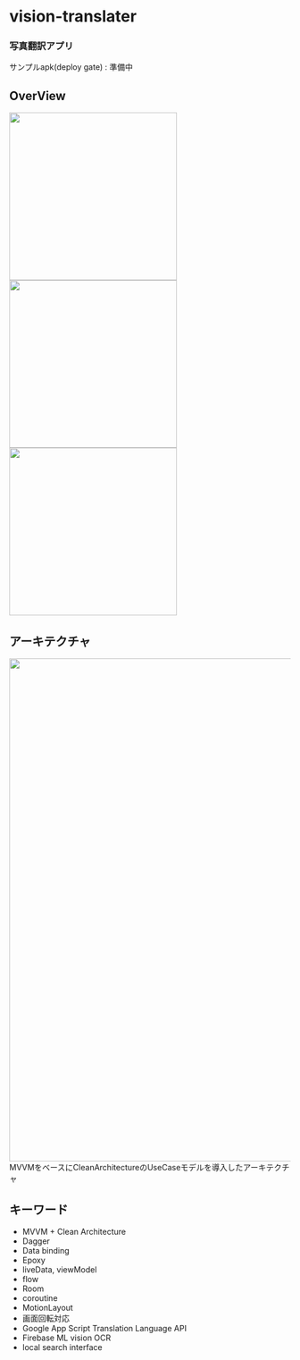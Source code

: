 # vision-translater
### 写真翻訳アプリ
サンプルapk(deploy gate) : 準備中

## OverView
<img width="300" src="https://user-images.githubusercontent.com/52367439/101560134-e966ad80-3a05-11eb-9798-533ffc166034.gif"/> <img width="300" src="https://user-images.githubusercontent.com/52367439/101560147-ee2b6180-3a05-11eb-88fd-0d48ae841931.gif"/>
<img width="300" src="https://user-images.githubusercontent.com/52367439/101560141-ebc90780-3a05-11eb-96b9-169eafbe3c32.gif"/>


## アーキテクチャ
<img width="900" src="https://user-images.githubusercontent.com/52367439/101512332-3888f000-39be-11eb-9396-e0442580f621.png"/>
MVVMをベースにCleanArchitectureのUseCaseモデルを導入したアーキテクチャ

## キーワード
- MVVM + Clean Architecture
- Dagger
- Data binding
- Epoxy
- liveData, viewModel
- flow
- Room
- coroutine
- MotionLayout
- 画面回転対応
- Google App Script Translation Language API
- Firebase ML vision OCR
- local search interface
